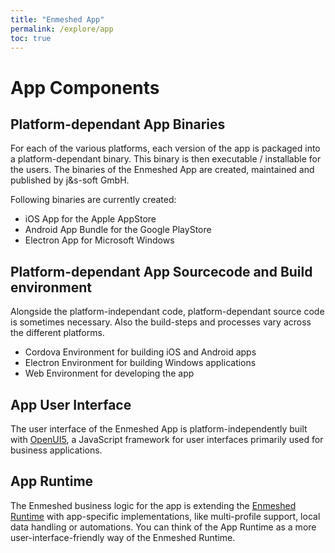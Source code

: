 ```yaml
---
title: "Enmeshed App"
permalink: /explore/app
toc: true
---
```


# App Components

## Platform-dependant App Binaries

For each of the various platforms, each version of the app is packaged into a platform-dependant binary. This binary is then executable / installable for the users. The binaries of the Enmeshed App are created, maintained and published by j&amp;s-soft GmbH.

Following binaries are currently created:

- iOS App for the Apple AppStore
- Android App Bundle for the Google PlayStore
- Electron App for Microsoft Windows

## Platform-dependant App Sourcecode and Build environment

Alongside the platform-independant code, platform-dependant source code is sometimes necessary. Also the build-steps and processes vary across the different platforms.

- Cordova Environment for building iOS and Android apps
- Electron Environment for building Windows applications
- Web Environment for developing the app

## App User Interface

The user interface of the Enmeshed App is platform-independently built with [OpenUI5](https://openui5.org/), a JavaScript framework for user interfaces primarily used for business applications.

## App Runtime

The Enmeshed business logic for the app is extending the [Enmeshed Runtime](#enmeshed-runtime) with app-specific implementations, like multi-profile support, local data handling or automations. You can think of the App Runtime as a more user-interface-friendly way of the Enmeshed Runtime.
